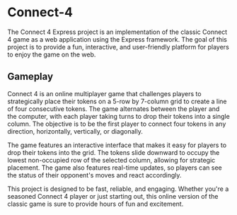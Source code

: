 # Connect-4

The Connect 4 Express project is an implementation of the classic Connect 4 game as a web application using the Express framework. The goal of this project is to provide a fun, interactive, and user-friendly platform for players to enjoy the game on the web.

## Gameplay

Connect 4 is an online multiplayer game that challenges players to strategically place their tokens on a 5-row by 7-column grid to create a line of four consecutive tokens. The game alternates between the player and the computer, with each player taking turns to drop their tokens into a single column. The objective is to be the first player to connect four tokens in any direction, horizontally, vertically, or diagonally.

The game features an interactive interface that makes it easy for players to drop their tokens into the grid. The tokens slide downward to occupy the lowest non-occupied row of the selected column, allowing for strategic placement. The game also features real-time updates, so players can see the status of their opponent's moves and react accordingly.

This project is designed to be fast, reliable, and engaging. Whether you're a seasoned Connect 4 player or just starting out, this online version of the classic game is sure to provide hours of fun and excitement.
